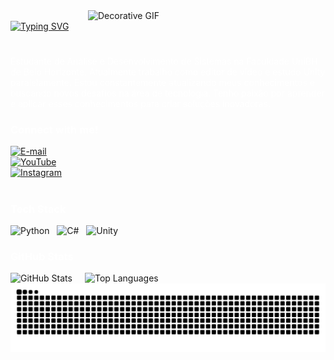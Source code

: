 <div style="display: flex; justify-content: space-between; align-items: flex-start;">
  <div style="flex: 1; max-width: 70%;">
  </div>

  <div style="flex-shrink: 0; margin-left: 80px;">
    <img 
      align="right" 
      src="https://media2.giphy.com/media/v1.Y2lkPTc5MGI3NjExdWZlOXRvMGl5bzIxZDV1cG1wYzB1N3BwMjVxbTkyODBtN2toOTQ4MCZlcD12MV9pbnRlcm5hbF9naWZfYnlfaWQmY3Q9Zw/4ilFRqgbzbx4c/giphy.gif" 
      alt="Decorative GIF" 
      style="width: 380px; height: auto;" 
    />
  </div>
</div>

<a href="https://git.io/typing-svg">
  <img 
    src="https://readme-typing-svg.herokuapp.com?font=Minecraft&pause=1000&color=FFFFFF&background=FF000000&width=435&lines=Wellcome+To+Mizas+Profile" 
    alt="Typing SVG" 
  />
</a>

#

<p style="color: #FFFFFF; margin-top: 10px;">
  Estudante de Análise e Desenvolvimento de Sistemas na Faculdade UniBH de Belo Horizonte. Atualmente trabalho como editor de vídeo e estudo Unity paralelamente. Estou constantemente atualizando meus conhecimentos e buscando novos desafios na área de tecnologia. Tenho paixão por aprender e aplicar esses conhecimentos para criar soluções inovadoras.
</p>

<img align="right" alt="" height="190px" src="./src/study.gif">



<h3 align="left" style="color: #FFFFFF;">Connect with me!</h3>

[![E-mail](https://img.shields.io/badge/-Email-000000?style=for-the-badge&logo=microsoft-outlook&logoColor=FFFFFF)](mailto:mizascontato@gmail.com)  
[![YouTube](https://img.shields.io/badge/-YouTube-000000?style=for-the-badge&logo=youtube&logoColor=FFFFFF)](https://www.youtube.com/@mizas25)  
[![Instagram](https://img.shields.io/badge/-Instagram-000000?style=for-the-badge&logo=instagram&logoColor=FFFFFF)](https://www.instagram.com/carvalho_miz/)

#

<h3 align="left" style="color: #FFFFFF;">Tech Stack</h3>

<div align="left">
  <img src="https://cdn.jsdelivr.net/gh/devicons/devicon/icons/python/python-original.svg" height="30" alt="Python" />
  &nbsp;
  <img src="https://cdn.jsdelivr.net/gh/devicons/devicon/icons/csharp/csharp-original.svg" height="30" alt="C#" />
  &nbsp;
  <img src="https://cdn.jsdelivr.net/gh/devicons/devicon/icons/unity/unity-original.svg" height="30" alt="Unity" />
</div>



<h3 align="left" style="color:#FFFFFF;">GitHub Stats</h3>

<div align="left" style="display: flex; justify-content: flex-start; gap: 20px; flex-wrap: nowrap;">
  <img 
    src="https://github-readme-stats.vercel.app/api?username=Mizaszudo&show_icons=true&theme=dark&hide_title=true&text_color=FFFFFF&icon_color=FFFFFF&bg_color=000000" 
    alt="GitHub Stats" 
  />
  <img 
    src="https://github-readme-stats.vercel.app/api/top-langs/?username=Mizaszudo&layout=compact&theme=dark&text_color=FFFFFF&icon_color=FFFFFF&bg_color=000000" 
    alt="Top Languages" 
  />
</div>



<picture align="center">
  <source media="(prefers-color-scheme: dark)" srcset="https://raw.githubusercontent.com/Mizaszudo/Mizaszudo/output/github-contribution-grid-snake-dark.svg">
  <source media="(prefers-color-scheme: light)" srcset="https://raw.githubusercontent.com/Mizaszudo/Mizaszudo/output/github-contribution-grid-snake-dark.svg">
  <img 
    align="center" 
    alt="github contribution grid snake animation" 
    src="https://raw.githubusercontent.com/Mizaszudo/Mizaszudo/output/github-contribution-grid-snake.svg" 
  />
</picture>
